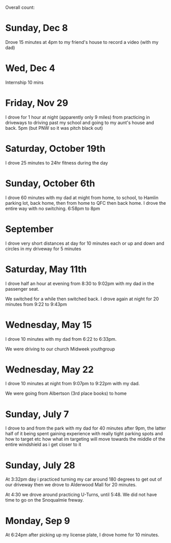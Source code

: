 Overall count: 
# Sunday, Dec 8
Drove 15 minutes at 4pm to my friend's house to record a video (with my dad)
# Wed, Dec 4
Internship 10 mins
# Friday, Nov 29
I drove for 1 hour at night (apparently only 9 miles) from practicing in driveways to driving past my school and going to my aunt's house and back.
5pm (but PNW so it was pitch black out)
# Saturday, October 19th
I drove 25 minutes to 24hr fitness during the day
# Sunday, October 6th
I drove 60 minutes with my dad at might from home, to school, to Hamlin parking lot, back home, then from home to QFC then back home. 
I drove the entire way with no switching. 
6:58pm to 8pm
# September
I drove very short distances at day for 10 minutes each or up and down and circles in my driveway for 5 minutes
# Saturday, May 11th
I drove half an hour at evening from 8:30 to 9:02pm with my dad in the passenger seat.

We switched for a while then switched back. 
I drove again at night for 20 minutes from 9:22 to 9:43pm

# Wednesday, May 15
I drove 10 minutes with my dad from 6:22 to 6:33pm.

We were driving to our church Midweek youthgroup

# Wednesday, May 22
I drove 10 minutes at night from 9:07pm to 9:22pm with my dad. 

We were going from Albertson (3rd place books) to home

# Sunday, July 7
I drove to and from the park with my dad for 40 minutes after 9pm, the latter half of it being spent gaining experience with really tight parking spots and how to target etc how what im targeting will move towards the middle of the entire windshield as i get closer to it

# Sunday, July 28
At 3:32pm day i practiced turning my car around 180 degrees to get out of our driveway then we drove to Alderwood Mall for 20 minutes.

At 4:30 we drove around practicing U-Turns, until 5:48. We did not have time to go on the Snoqualmie freway.

# Monday, Sep 9
At 6:24pm after picking up my license plate, I drove home for 10 minutes.
